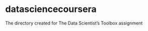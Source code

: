datasciencecoursera
===================

The directory created for The Data Scientist’s Toolbox assignment

